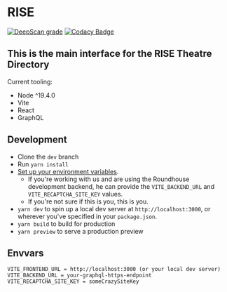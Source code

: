 # RISE

[![DeepScan grade](https://deepscan.io/api/teams/14424/projects/23596/branches/718895/badge/grade.svg)](https://deepscan.io/dashboard#view=project\&tid=14424\&pid=23596\&bid=718895)
[![Codacy Badge](https://app.codacy.com/project/badge/Grade/64f466be6e654cd2a2bb790971fb07ef)](https://app.codacy.com/gh/roundhousedesigns/rise-frontend/dashboard?utm_source=gh\&utm_medium=referral\&utm_content=\&utm_campaign=Badge_grade)

## This is the main interface for the RISE Theatre Directory

Current tooling:

*   Node ^19.4.0
*   Vite
*   React
*   GraphQL

## Development

*   Clone the `dev` branch
*   Run `yarn install`
*   [Set up your environment variables](#envvars).
    *   If you're working with us and are using the Roundhouse development backend, he can provide the `VITE_BACKEND_URL` and `VITE_RECAPTCHA_SITE_KEY` values.
    *   If you're not sure if this is you, this is you.
*   `yarn dev` to spin up a local dev server at `http://localhost:3000`, or wherever you've specified in your `package.json`.
*   `yarn build` to build for production
*   `yarn preview` to serve a production preview

## Envvars

    VITE_FRONTEND_URL = http://localhost:3000 (or your local dev server)
    VITE_BACKEND_URL = your-graphql-https-endpoint
    VITE_RECAPTCHA_SITE_KEY = someCrazySiteKey
